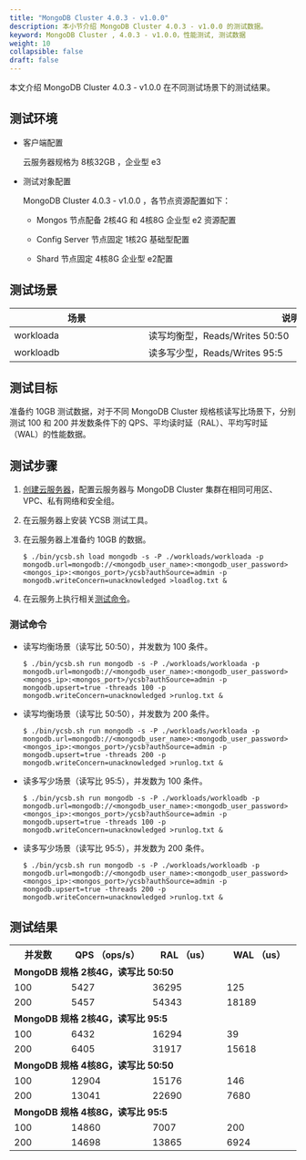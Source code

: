 ```yaml
---
title: "MongoDB Cluster 4.0.3 - v1.0.0"
description: 本小节介绍 MongoDB Cluster 4.0.3 - v1.0.0 的测试数据。 
keyword: MongoDB Cluster , 4.0.3 - v1.0.0，性能测试, 测试数据
weight: 10
collapsible: false
draft: false
---
```


本文介绍 MongoDB Cluster 4.0.3 - v1.0.0 在不同测试场景下的测试结果。

## 测试环境

- 客户端配置
  
  云服务器规格为 8核32GB ，企业型 e3

- 测试对象配置
  
  MongoDB Cluster 4.0.3 - v1.0.0 ，各节点资源配置如下：

  - Mongos 节点配备 2核4G 和 4核8G 企业型 e2 资源配置

  - Config Server 节点固定 1核2G 基础型配置

  - Shard 节点固定 4核8G 企业型 e2配置

## 测试场景

| <span style="display:inline-block;width:220px">场景</span> | <span style="display:inline-block;width:500px">说明</span> |
| --------------------- | ------------------------ |
| workloada                     | 读写均衡型，Reads/Writes 50:50                   |
| workloadb                     | 读多写少型，Reads/Writes 95:5                   |

## 测试目标

准备约 10GB 测试数据，对于不同 MongoDB Cluster 规格核读写比场景下，分别测试 100 和 200 并发数条件下的 QPS、平均读时延（RAL）、平均写时延（WAL）的性能数据。

## 测试步骤

1. [创建云服务器](/compute/vm)，配置云服务器与 MongoDB Cluster 集群在相同可用区、VPC、私有网络和安全组。

2. 在云服务器上安装 YCSB 测试工具。
   
3. 在云服务器上准备约 10GB 的数据。

   ```shell
   $ ./bin/ycsb.sh load mongodb -s -P ./workloads/workloada -p mongodb.url=mongodb://<mongodb_user_name>:<mongodb_user_password><mongos_ip>:<mongos_port>/ycsb?authSource=admin -p mongodb.writeConcern=unacknowledged >loadlog.txt &
   ```

4. 在云服务上执行相关[测试命令](#测试命令)。

### 测试命令

- 读写均衡场景（读写比 50:50），并发数为 100 条件。

   ```shell
   $ ./bin/ycsb.sh run mongodb -s -P ./workloads/workloada -p mongodb.url=mongodb://<mongodb_user_name>:<mongodb_user_password><mongos_ip>:<mongos_port>/ycsb?authSource=admin -p mongodb.upsert=true -threads 100 -p mongodb.writeConcern=unacknowledged >runlog.txt & 
   ```

- 读写均衡场景（读写比 50:50），并发数为 200 条件。

   ```shell
   $ ./bin/ycsb.sh run mongodb -s -P ./workloads/workloada -p mongodb.url=mongodb://<mongodb_user_name>:<mongodb_user_password><mongos_ip>:<mongos_port>/ycsb?authSource=admin -p mongodb.upsert=true -threads 200 -p mongodb.writeConcern=unacknowledged >runlog.txt & 

- 读多写少场景（读写比 95:5），并发数为 100 条件。

   ```shell
   $ ./bin/ycsb.sh run mongodb -s -P ./workloads/workloadb -p mongodb.url=mongodb://<mongodb_user_name>:<mongodb_user_password><mongos_ip>:<mongos_port>/ycsb?authSource=admin -p mongodb.upsert=true -threads 100 -p mongodb.writeConcern=unacknowledged >runlog.txt & 

- 读多写少场景（读写比 95:5），并发数为 200 条件。

   ```shell
   $ ./bin/ycsb.sh run mongodb -s -P ./workloads/workloadb -p mongodb.url=mongodb://<mongodb_user_name>:<mongodb_user_password><mongos_ip>:<mongos_port>/ycsb?authSource=admin -p mongodb.upsert=true -threads 200 -p mongodb.writeConcern=unacknowledged >runlog.txt & 

## 测试结果

<table>
    <tr><th style="width: 140px">并发数</th><th style="width:180px">QPS （ops/s）</th><th style="width: 180px">RAL （us）</th><th style="width: 180px">WAL （us）</th></tr>
    <tr><td colspan="4"><b>MongoDB 规格 2核4G，读写比 50:50</b></td></tr>
    <tr><td>100</td><td>5427</td><td>36295</td><td>125</td></tr>
    <tr><td>200</td><td>5457</td><td>54343</td><td>18189</td></tr>
    <tr><td colspan="4"><b>MongoDB 规格 2核4G，读写比 95:5</b></td></tr>
    <tr><td>100</td><td>6432</td><td>16294</td><td>39</td></tr>
    <tr><td>200</td><td>6405</td><td>31917</td><td>15618</td></tr>
    <tr><td colspan="4"><b>MongoDB 规格 4核8G，读写比 50:50</b></td></tr>
    <tr><td>100</td><td>12904</td><td>15176</td><td>146</td></tr>
    <tr><td>200</td><td>13041</td><td>22690</td><td>7680</td></tr>
    <tr><td colspan="4"><b>MongoDB 规格 4核8G，读写比 95:5</b></td></tr>
    <tr><td>100</td><td>14860</td><td>7007</td><td>200</td></tr>
    <tr><td>200</td><td>14698</td><td>13865</td><td>6924</td></tr>
</table>
<!--
### LXC 虚拟化方式
<table>
    <tr><th style="width: 140px">并发数</th><th style="width:180px">QPS （ops/s）</th><th style="width: 180px">RAL （us）</th><th style="width: 180px">WAL （us）</th></tr>
    <tr><td colspan="4"><b>MongoDB 规格 2核4G，读写比 50:50</b></td></tr>
    <tr><td>100</td><td>8921</td><td>22021</td><td>129</td></tr>
    <tr><td>200</td><td>9475</td><td>31229</td><td>10523</td></tr>
    <tr><td colspan="4"><b>MongoDB 规格 2核4G，读写比 95:5</b></td></tr>
    <tr><td>100</td><td>17301</td><td>5972</td><td>148</td></tr>
    <tr><td>200</td><td>16328</td><td>12380</td><td>6095</td></tr>
    <tr><td colspan="4"><b>MongoDB 规格 4核8G，读写比 50:50</b></td></tr>
    <tr><td>100</td><td>15087</td><td>12844</td><td>123</td></tr>
    <tr><td>200</td><td>12408</td><td>23818</td><td>8038</td></tr>
    <tr><td colspan="4"><b>MongoDB 规格 4核8G，读写比 95:5</b></td></tr>
    <tr><td>100</td><td>31111</td><td>3312</td><td>173</td></tr>
    <tr><td>200</td><td>31234</td><td>6476</td><td>3244</td></tr>
</table> 
-->
